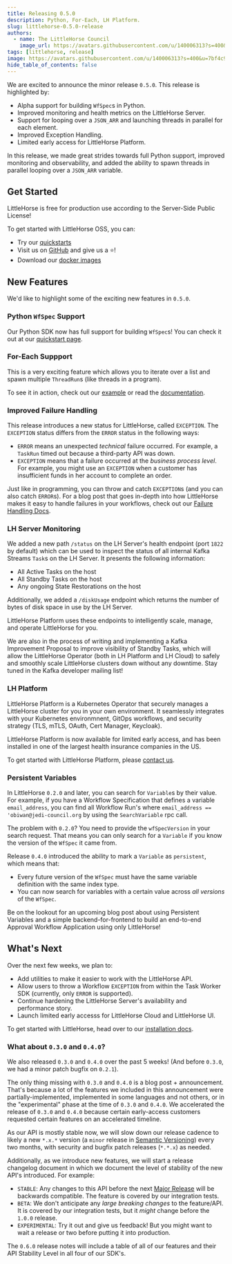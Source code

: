 ```yaml
---
title: Releasing 0.5.0
description: Python, For-Each, LH Platform.
slug: littlehorse-0.5.0-release
authors:
  - name: The LittleHorse Council
    image_url: https://avatars.githubusercontent.com/u/140006313?s=400&u=7bf4c91d92dfe590ac71bb6b4821e1a81aa5b712&v=4
tags: [littlehorse, release]
image: https://avatars.githubusercontent.com/u/140006313?s=400&u=7bf4c91d92dfe590ac71bb6b4821e1a81aa5b712&v=4
hide_table_of_contents: false
---
```


We are excited to announce the minor release `0.5.0`. <!-- truncate --> This release is highlighted by:

* Alpha support for building `WfSpec`s in Python.
* Improved monitoring and health metrics on the LittleHorse Server.
* Support for looping over a `JSON_ARR` and launching threads in parallel for each element.
* Improved Exception Handling.
* Limited early access for LittleHorse Platform.

In this release, we made great strides towards full Python support, improved monitoring and observability, and added the ability to spawn threads in parallel looping over a `JSON_ARR` variable.

## Get Started

LittleHorse is free for production use according to the Server-Side Public License!

To get started with LittleHorse OSS, you can:

* Try our [quickstarts](https://littlehorse.dev/docs/developer-guide/install)
* Visit us on [GitHub](https://github.com/littlehorse-enterprises/littlehorse) and give us a :star:!
* Download our [docker images](https://gallery.ecr.aws/littlehorse)

## New Features

We'd like to highlight some of the exciting new features in `0.5.0`.

### Python `WfSpec` Support

Our Python SDK now has full support for building `WfSpec`s! You can check it out at our [quickstart page](/docs/developer-guide/install).

### For-Each Suppport

This is a very exciting feature which allows you to iterate over a list and spawn multiple `ThreadRun`s (like threads in a program).

To see it in action, check out our [example](https://github.com/littlehorse-enterprises/littlehorse/tree/master/examples/spawn-thread-foreach) or read the [documentation](https://littlehorse.dev/docs/developer-guide/wfspec-development/child-threads).

### Improved Failure Handling

This release introduces a new status for LittleHorse, called `EXCEPTION`. The `EXCEPTION` status differs from the `ERROR` status in the following ways:

* `ERROR` means an unexpected _technical_ failure occurred. For example, a `TaskRun` timed out because a third-party API was down.
* `EXCEPTION` means that a failure occurred at the _business process level_. For example, you might use an `EXCEPTION` when a customer has insufficient funds in her account to complete an order.

Just like in programming, you can throw and catch `EXCEPTION`s (and you can also catch `ERROR`s). For a blog post that goes in-depth into how LittleHorse makes it easy to handle failures in your workflows, check out our [Failure Handling Docs](/docs/concepts/exception-handling).

### LH Server Monitoring

We added a new path `/status` on the LH Server's health endpoint (port `1822` by default) which can be used to inspect the status of all internal Kafka Streams `Task`s on the LH Server. It presents the following information:

* All Active Tasks on the host
* All Standby Tasks on the host
* Any ongoing State Restorations on the host

Additionally, we added a `/diskUsage` endpoint which returns the number of bytes of disk space in use by the LH Server.

LittleHorse Platform uses these endpoints to intelligently scale, manage, and operate LittleHorse for you.

We are also in the process of writing and implementing a Kafka Improvement Proposal to improve visibility of Standby Tasks, which will allow the LittleHorse Operator (both in LH Platform and LH Cloud) to safely and smoothly scale LittleHorse clusters down without any downtime. Stay tuned in the Kafka developer mailing list!

### LH Platform

LittleHorse Platform is a Kubernetes Operator that securely manages a LittleHorse cluster for you in your own environment. It seamlessly integrates with your Kubernetes environmnent, GitOps workflows, and security strategy (TLS, mTLS, OAuth, Cert Manager, Keycloak).

LittleHorse Platform is now available for limited early access, and has been installed in one of the largest health insurance companies in the US.

To get started with LittleHorse Platform, please [contact us](https://docs.google.com/forms/d/e/1FAIpQLScXVvTYy4LQnYoFoRKRQ7ppuxe0KgncsDukvm96qKN0pU5TnQ/viewform?usp=sf_link).


### Persistent Variables

In LittleHorse `0.2.0` and later, you can search for `Variable`s by their value. For example, if you have a Workflow Specification that defines a variable `email_address`, you can find all Workflow Run's where `email_address == 'obiwan@jedi-council.org`  by using the `SearchVariable` rpc call.

The problem with `0.2.0`? You need to provide the `wfSpecVersion` in your search request. That means you can only search for a `Variable` if you know the version of the `WfSpec` it came from.

Release `0.4.0` introduced the ability to mark a `Variable` as `persistent`, which means that:
* Every future version of the `WfSpec` must have the same variable definition with the same index type.
* You can now search for variables with a certain value across _all versions_ of the `WfSpec`.

Be on the lookout for an upcoming blog post about using Persistent Variables and a simple backend-for-frontend to build an end-to-end Approval Workflow Application using only LittleHorse!

## What's Next

Over the next few weeks, we plan to:

* Add utilities to make it easier to work with the LittleHorse API.
* Allow users to throw a Workflow `EXCEPTION` from within the Task Worker SDK (currently, only `ERROR` is supported).
* Continue hardening the LittleHorse Server's availability and performance story.
* Launch limited early accesss for LittleHorse Cloud and LittleHorse UI.

To get started with LittleHorse, head over to our [installation docs](https://littlehorse.dev/docs/developer-guide/install).

### What about `0.3.0` and `0.4.0`?

We also released `0.3.0` and `0.4.0` over the past 5 weeks! (And before `0.3.0`, we had a minor patch bugfix on `0.2.1`).

The only thing missing with `0.3.0` and `0.4.0` is a blog post + announcement. That's because a lot of the features we included in this announcement were partially-implemented, implemented in some languages and not others, or in the "experimental" phase at the time of `0.3.0` and `0.4.0`. We accelerated the release of `0.3.0` and `0.4.0` because certain early-access customers requested certain features on an accelerated timeline.

As our API is mostly stable now, we will slow down our release cadence to likely a new `*.x.*` version (a `minor` release in [Semantic Versioning](https://semver.org)) every two months, with security and bugfix patch releases (`*.*.x`) as needed.

Additionally, as we introduce new features, we will start a release changelog document in which we document the level of stability of the new API's introduced. For example:
* `STABLE`: Any changes to this API before the next [Major Release](https://semver.org) will be backwards compatible. The feature is covered by our integration tests.
* `BETA`: We don't anticipate any _large breaking changes_ to the feature/API. It is covered by our integration tests, but it _might_ change before the `1.0.0` release.
* `EXPERIMENTAL`: Try it out and give us feedback! But you might want to wait a release or two before putting it into production.

The `0.6.0` release notes will include a table of all of our features and their API Stability Level in all four of our SDK's.
